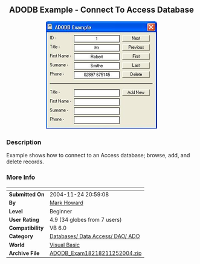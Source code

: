 ﻿<div align="center">

## ADODB Example \- Connect To Access Database

<img src="PIC2004112574955607.JPG">
</div>

### Description

Example shows how to connect to an Access database; browse, add, and delete records.
 
### More Info
 


<span>             |<span>
---                |---
**Submitted On**   |2004-11-24 20:59:08
**By**             |[Mark Howard](https://github.com/Planet-Source-Code/PSCIndex/blob/master/ByAuthor/mark-howard.md)
**Level**          |Beginner
**User Rating**    |4.9 (34 globes from 7 users)
**Compatibility**  |VB 6\.0
**Category**       |[Databases/ Data Access/ DAO/ ADO](https://github.com/Planet-Source-Code/PSCIndex/blob/master/ByCategory/databases-data-access-dao-ado__1-6.md)
**World**          |[Visual Basic](https://github.com/Planet-Source-Code/PSCIndex/blob/master/ByWorld/visual-basic.md)
**Archive File**   |[ADODB\_Exam18218211252004\.zip](https://github.com/Planet-Source-Code/mark-howard-adodb-example-connect-to-access-database__1-57415/archive/master.zip)








